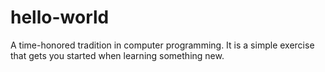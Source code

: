# hello-world
A time-honored tradition in computer programming. It is a simple exercise that gets you started when learning something new.
